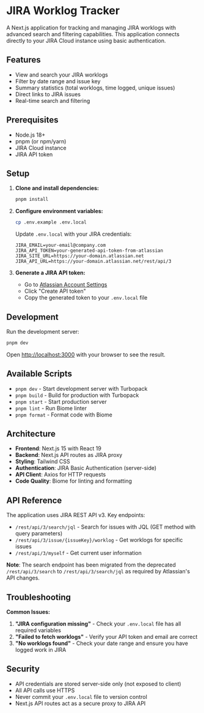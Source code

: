 # JIRA Worklog Tracker

A Next.js application for tracking and managing JIRA worklogs with advanced search and filtering capabilities. This application connects directly to your JIRA Cloud instance using basic authentication.

## Features

- View and search your JIRA worklogs
- Filter by date range and issue key
- Summary statistics (total worklogs, time logged, unique issues)
- Direct links to JIRA issues
- Real-time search and filtering

## Prerequisites

- Node.js 18+
- pnpm (or npm/yarn)
- JIRA Cloud instance
- JIRA API token

## Setup

1. **Clone and install dependencies:**
   ```bash
   pnpm install
   ```

2. **Configure environment variables:**
   ```bash
   cp .env.example .env.local
   ```
   
   Update `.env.local` with your JIRA credentials:
   ```env
   JIRA_EMAIL=your-email@company.com
   JIRA_API_TOKEN=your-generated-api-token-from-atlassian
   JIRA_SITE_URL=https://your-domain.atlassian.net
   JIRA_API_URL=https://your-domain.atlassian.net/rest/api/3
   ```

3. **Generate a JIRA API token:**
   - Go to [Atlassian Account Settings](https://id.atlassian.com/manage-profile/security/api-tokens)
   - Click "Create API token"
   - Copy the generated token to your `.env.local` file

## Development

Run the development server:

```bash
pnpm dev
```

Open [http://localhost:3000](http://localhost:3000) with your browser to see the result.

## Available Scripts

- `pnpm dev` - Start development server with Turbopack
- `pnpm build` - Build for production with Turbopack
- `pnpm start` - Start production server
- `pnpm lint` - Run Biome linter
- `pnpm format` - Format code with Biome

## Architecture

- **Frontend**: Next.js 15 with React 19
- **Backend**: Next.js API routes as JIRA proxy
- **Styling**: Tailwind CSS
- **Authentication**: JIRA Basic Authentication (server-side)
- **API Client**: Axios for HTTP requests
- **Code Quality**: Biome for linting and formatting

## API Reference

The application uses JIRA REST API v3. Key endpoints:
- `/rest/api/3/search/jql` - Search for issues with JQL (GET method with query parameters)
- `/rest/api/3/issue/{issueKey}/worklog` - Get worklogs for specific issues
- `/rest/api/3/myself` - Get current user information

**Note**: The search endpoint has been migrated from the deprecated `/rest/api/3/search` to `/rest/api/3/search/jql` as required by Atlassian's API changes.

## Troubleshooting

**Common Issues:**

1. **"JIRA configuration missing"** - Check your `.env.local` file has all required variables
2. **"Failed to fetch worklogs"** - Verify your API token and email are correct
3. **"No worklogs found"** - Check your date range and ensure you have logged work in JIRA

## Security

- API credentials are stored server-side only (not exposed to client)
- All API calls use HTTPS
- Never commit your `.env.local` file to version control
- Next.js API routes act as a secure proxy to JIRA API
